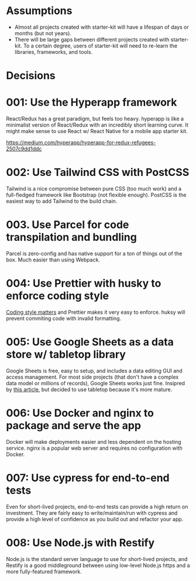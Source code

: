 # Assumptions

- Almost all projects created with starter-kit will have a lifespan of days or months (but not years).
- There will be large gaps between different projects created with starter-kit. To a certain degree, users of starter-kit will need to re-learn the libraries, frameworks, and tools.

# Decisions

# 001: Use the Hyperapp framework

React/Redux has a great paradigm, but feels too heavy. hyperapp is like a minimalist version of React/Redux with an incredibly short learning curve. It might make sense to use React w/ React Native for a mobile app starter kit.

https://medium.com/hyperapp/hyperapp-for-redux-refugees-2507c9dd1ddc

# 002: Use Tailwind CSS with PostCSS

Tailwind is a nice compromise between pure CSS (too much work) and a full-fledged framework like Bootstrap (not flexible enough). PostCSS is the easiest way to add Tailwind to the build chain.

# 003. Use Parcel for code transpilation and bundling

Parcel is zero-config and has native support for a ton of things out of the box. Much easier than using Webpack.

# 004: Use Prettier with husky to enforce coding style

[Coding style matters](https://www.smashingmagazine.com/2012/10/why-coding-style-matters/) and Prettier makes it very easy to enforce. huksy will prevent commiting code with invalid formatting.

# 005: Use Google Sheets as a data store w/ tabletop library

Google Sheets is free, easy to setup, and includes a data editing GUI and access management. For most side projects (that don't have a complex data model or millions of records), Google Sheets works just fine. Insipred by [this article](https://medium.freecodecamp.org/get-sheet-done-using-google-spreadsheets-as-your-data-backend-650ba23dc6d9), but decided to use tabletop because it's more mature.

# 006: Use Docker and nginx to package and serve the app

Docker will make deployments easier and less dependent on the hosting service. nginx is a popular web server and requires no configuration with Docker.

# 007: Use cypress for end-to-end tests

Even for short-lived projects, end-to-end tests can provide a high return on investment. They are fairly easy to write/maintain/run with cypress and provide a high level of confidence as you build out and refactor your app.

# 008: Use Node.js with Restify

Node.js is the standard server language to use for short-lived projects, and Restify is a good middleground between using low-level Node.js https and a more fully-featured framework.
